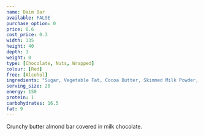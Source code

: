 ```yaml
---
name: Daim Bar
available: FALSE
purchase_option: 0
price: 0.6
cost_price: 0.3
width: 135
height: 40
depth: 3
weight: 0
type: [Chocolate, Nuts, Wrapped]
colour: [Red]
free: [Alcohol]
ingredients: "Sugar, Vegetable Fat, Cocoa Butter, Skimmed Milk Powder, Butter, Cocoa Mass, Milk Fat, Whey Powder, Almonds, Sweetened Condensed Skimmed Milk, Salt, Emulsifier (Soy Lecithin), Flavouring"
serving_size: 28
energy: 150
protein: 1
carbohydrates: 16.5
fat: 9
---
```

Crunchy butter almond bar covered in milk chocolate.